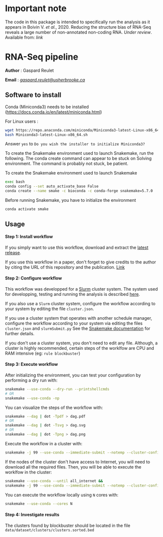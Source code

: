# Important note
 The code in this package is intended to specifically run the analysis as it appears in Boivin V. _et al._, 2020. Reducing the structure bias of RNA-Seq reveals a large number of non-annotated non-coding RNA. _Under review_. Available from: _link_


# RNA-Seq pipeline

__Author__ : Gaspard Reulet

__Email__ :  _<gaspard.reulet@usherbrooke.ca>_

## Software to install
Conda (Miniconda3) needs to be installed (https://docs.conda.io/en/latest/miniconda.html)

For Linux users :
```bash
wget https://repo.anaconda.com/miniconda/Miniconda3-latest-Linux-x86_64.sh
bash Miniconda3-latest-Linux-x86_64.sh
```

Answer `yes` to `Do you wish the installer to initialize Miniconda3?`

To create the Snakemake environment used to launch Snakemake, run the following.
The conda create command can appear to be stuck on Solving environment.
The command is probably not stuck, be patient.

To create the Snakemake environment used to launch Snakemake
```bash
exec bash
conda config --set auto_activate_base False
conda create --name smake -c bioconda -c conda-forge snakemake=5.7.0
```

Before running Snakemake, you have to initialize the environment
```bash
conda activate smake
```


## Usage

#### Step 1: Install workflow

If you simply want to use this workflow, download and extract the [latest release](http://gitlabscottgroup.med.usherbrooke.ca/gaspard/snakemake_blockbuster/tree/master).

If you use this workflow in a paper, don't forget to give credits to the author by citing the URL of this repository and the publication. [Link]()

#### Step 2: Configure workflow

This workflow was developped for a [Slurm](https://slurm.schedmd.com/) cluster system.
The system used for developping, testing and running the analysis is described [here](https://docs.computecanada.ca/wiki/Cedar).

If you also use a `Slurm` cluster system, configure the workflow according to your system by editing the file `cluster.json`.

If you use a cluster system that operates with another schedule manager, configure the workflow according to your system via editing the files `cluster.json` and `slurmSubmit.py`
See the [Snakemake documentation](https://snakemake.readthedocs.io/en/stable/executable.html) for further details.

If you don't use a cluster system, you don't need to edit any file. Although, a cluster is highly recommended, certain steps of the worklfow are CPU and RAM intensive (eg: `rule blockbuster`)

#### Step 3: Execute workflow

After initializing the environment, you can test your configuration by performing a dry run with:
```bash
snakemake --use-conda --dry-run --printshellcmds
# OR
snakemake --use-conda -np
```

You can visualize the steps of the workflow with:
```bash
snakemake --dag | dot -Tpdf > dag.pdf
# OR
snakemake --dag | dot -Tsvg > dag.svg
# OR
snakemake --dag | dot -Tpng > dag.png
```

Execute the workflow in a cluster with:
```bash
snakemake -j 99 --use-conda --immediate-submit --notemp --cluster-config cluster.json --cluster 'python3 slurmSubmit.py {dependencies}'
```
If the nodes of the cluster don't have access to Internet, you will need to download all the required files. Then, you will be able to execute the worklfow in the cluster:
```bash
snakemake --use-conda --until all_internet &&
snakemake -j 99 --use-conda --immediate-submit --notemp --cluster-config cluster.json --cluster 'python3 slurmSubmit.py {dependencies}'
```

You can execute the workflow locally using `N` cores with:
```bash
snakemake --use-conda --cores N
```

#### Step 4: Investigate results

The clusters found by blockbuster should be located in the file `data/dataset/clusters/clusters.sorted.bed`
